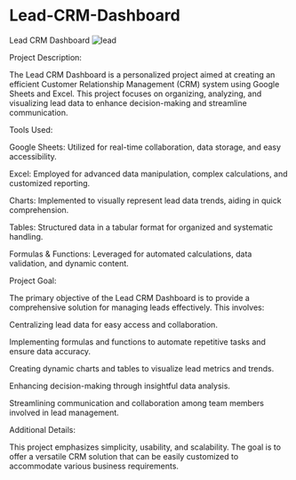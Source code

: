 # Lead-CRM-Dashboard
Lead CRM Dashboard
![lead](https://github.com/Khushbooo123/Lead-CRM-Dashboard/assets/52238176/38770a7d-0688-48e8-b30d-2383478639a1)

Project Description:

The Lead CRM Dashboard is a personalized project aimed at creating an efficient Customer Relationship Management (CRM) system using Google Sheets and Excel. This project focuses on organizing, analyzing, and visualizing lead data to enhance decision-making and streamline communication.

Tools Used:

Google Sheets: Utilized for real-time collaboration, data storage, and easy accessibility.

Excel: Employed for advanced data manipulation, complex calculations, and customized reporting.

Charts: Implemented to visually represent lead data trends, aiding in quick comprehension.

Tables: Structured data in a tabular format for organized and systematic handling.

Formulas & Functions: Leveraged for automated calculations, data validation, and dynamic content.

Project Goal:

The primary objective of the Lead CRM Dashboard is to provide a comprehensive solution for managing leads effectively. This involves:

Centralizing lead data for easy access and collaboration.

Implementing formulas and functions to automate repetitive tasks and ensure data accuracy.

Creating dynamic charts and tables to visualize lead metrics and trends.

Enhancing decision-making through insightful data analysis.

Streamlining communication and collaboration among team members involved in lead management.

Additional Details:

This project emphasizes simplicity, usability, and scalability. The goal is to offer a versatile CRM solution that can be easily customized to accommodate various business requirements.
